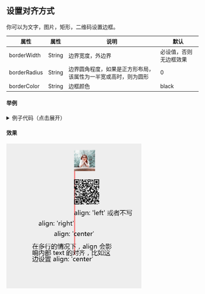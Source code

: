 ## 设置对齐方式

你可以为文字，图片，矩形，二维码设置边框。

| 属性         | 属性   | 说明                                                           | 默认                   |
| ------------ | ------ | -------------------------------------------------------------- | ---------------------- |
| borderWidth  | String | 边界宽度，外边界                                               | 必设值，否则无边框效果 |
| borderRadius | String | 边界圆角程度，如果是正方形布局，该属性为一半宽或高时，则为圆形 | 0                      |
| borderColor  | String | 边框颜色                                                       | black                  |

#### 举例

<details><summary>例子代码（点击展开）</summary><br>

```javascript
return {
  width: '654px',
  height: '1000px',
  background: '#eee',
  views: [
    {
      type: 'rect',
      css: {
        top: '40px',
        left: '327px',
        color: 'rgba(255, 0, 0, 0.5)',
        width: '5px',
        height: '500px'
      }
    },
    {
      type: 'image',
      url: 'https://imgs.solui.cn/avatar.png',
      css: {
        top: '40px',
        left: '327px',
        width: '100px',
        height: '100px'
      }
    },
    {
      type: 'qrcode',
      content: 'https://github.com/sunniejs/vue-canvas-poster',
      css: {
        top: '180px',
        left: '327px',
        width: '120px',
        height: '120px'
      }
    },
    {
      type: 'text',
      text: "align: 'left' 或者不写",
      css: {
        top: '320px',
        left: '327px',
        fontSize: '30px'
      }
    },
    {
      type: 'text',
      text: "align: 'right'",
      css: {
        top: '370px',
        left: '327px',
        align: 'right',
        fontSize: '30px'
      }
    },
    {
      type: 'text',
      text: "align: 'center'",
      css: {
        top: '420px',
        left: '327px',
        align: 'center',
        fontSize: '30px'
      }
    },
    {
      type: 'text',
      text: "在多行的情况下，align 会影响内部 text 的对齐，比如这边设置 align: 'center'",
      css: {
        top: '480px',
        right: '327px',
        width: '400px',
        align: 'center',
        fontSize: '30px'
      }
    }
  ]
}
```

</details>

#### 效果

![iamge](../_images/align.png)
